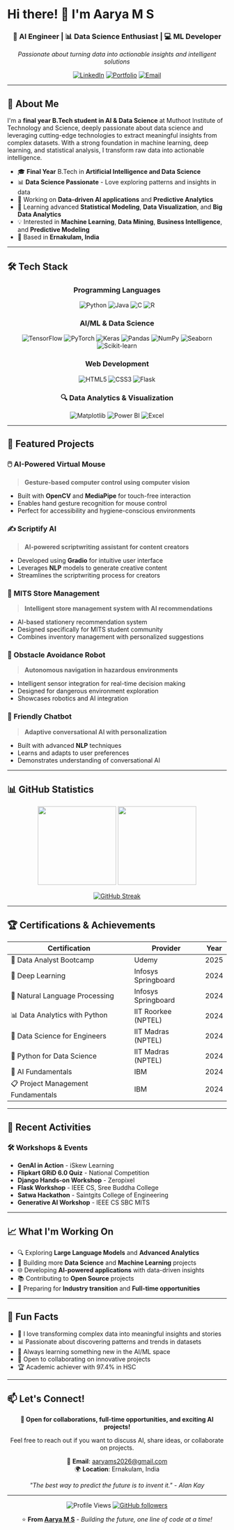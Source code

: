 # Hi there! 👋 I'm Aarya M S

<div align="center">
  
### 🤖 AI Engineer | 📊 Data Science Enthusiast | 💻 ML Developer

*Passionate about turning data into actionable insights and intelligent solutions*

[![LinkedIn](https://img.shields.io/badge/LinkedIn-0077B5?style=for-the-badge&logo=linkedin&logoColor=white)](www.linkedin.com/in/aarya-m-s)
[![Portfolio](https://img.shields.io/badge/Portfolio-FF5722?style=for-the-badge&logo=google-chrome&logoColor=white)](https://aaryams.github.io/my-portfolio/)
[![Email](https://img.shields.io/badge/Email-D14836?style=for-the-badge&logo=gmail&logoColor=white)](mailto:aaryams2026@gmail.com)

</div>

---

## 🎯 About Me

I'm a **final year B.Tech student in AI & Data Science** at Muthoot Institute of Technology and Science, deeply passionate about data science and leveraging cutting-edge technologies to extract meaningful insights from complex datasets. With a strong foundation in machine learning, deep learning, and statistical analysis, I transform raw data into actionable intelligence.

- 🎓 **Final Year** B.Tech in **Artificial Intelligence and Data Science**
- 📊 **Data Science Passionate** - Love exploring patterns and insights in data
- 🔭 Working on **Data-driven AI applications** and **Predictive Analytics**
- 🌱 Learning advanced **Statistical Modeling**, **Data Visualization**, and **Big Data Analytics**
- 💡 Interested in **Machine Learning**, **Data Mining**, **Business Intelligence**, and **Predictive Modeling**
- 📍 Based in **Ernakulam, India**

---

## 🛠️ Tech Stack

<div align="center">

### Programming Languages
![Python](https://img.shields.io/badge/Python-3776AB?style=for-the-badge&logo=python&logoColor=white)
![Java](https://img.shields.io/badge/Java-ED8B00?style=for-the-badge&logo=java&logoColor=white)
![C](https://img.shields.io/badge/C-00599C?style=for-the-badge&logo=c&logoColor=white)
![R](https://img.shields.io/badge/R-276DC3?style=for-the-badge&logo=r&logoColor=white)

### AI/ML & Data Science
![TensorFlow](https://img.shields.io/badge/TensorFlow-FF6F00?style=for-the-badge&logo=tensorflow&logoColor=white)
![PyTorch](https://img.shields.io/badge/PyTorch-EE4C2C?style=for-the-badge&logo=pytorch&logoColor=white)
![Keras](https://img.shields.io/badge/Keras-D00000?style=for-the-badge&logo=keras&logoColor=white)
![Pandas](https://img.shields.io/badge/Pandas-150458?style=for-the-badge&logo=pandas&logoColor=white)
![NumPy](https://img.shields.io/badge/NumPy-013243?style=for-the-badge&logo=numpy&logoColor=white)
![Seaborn](https://img.shields.io/badge/Seaborn-3776AB?style=for-the-badge&logo=python&logoColor=white)
![Scikit-learn](https://img.shields.io/badge/Scikit--learn-F7931E?style=for-the-badge&logo=scikit-learn&logoColor=white)

### Web Development
![HTML5](https://img.shields.io/badge/HTML5-E34F26?style=for-the-badge&logo=html5&logoColor=white)
![CSS3](https://img.shields.io/badge/CSS3-1572B6?style=for-the-badge&logo=css3&logoColor=white)
![Flask](https://img.shields.io/badge/Flask-000000?style=for-the-badge&logo=flask&logoColor=white)

### 🔍 Data Analytics & Visualization
![Matplotlib](https://img.shields.io/badge/Matplotlib-11557c?style=for-the-badge)
![Power BI](https://img.shields.io/badge/Power_BI-F2C811?style=for-the-badge&logo=powerbi&logoColor=white)
![Excel](https://img.shields.io/badge/Microsoft_Excel-217346?style=for-the-badge&logo=microsoft-excel&logoColor=white)

</div>

---

## 🚀 Featured Projects

### 🖱️ AI-Powered Virtual Mouse
> **Gesture-based computer control using computer vision**
- Built with **OpenCV** and **MediaPipe** for touch-free interaction
- Enables hand gesture recognition for mouse control
- Perfect for accessibility and hygiene-conscious environments

### ✍️ Scriptify AI
> **AI-powered scriptwriting assistant for content creators**
- Developed using **Gradio** for intuitive user interface
- Leverages **NLP** models to generate creative content
- Streamlines the scriptwriting process for creators

### 🛒 MITS Store Management
> **Intelligent store management system with AI recommendations**
- AI-based stationery recommendation system
- Designed specifically for MITS student community
- Combines inventory management with personalized suggestions

### 🤖 Obstacle Avoidance Robot
> **Autonomous navigation in hazardous environments**
- Intelligent sensor integration for real-time decision making
- Designed for dangerous environment exploration
- Showcases robotics and AI integration

### 💬 Friendly Chatbot
> **Adaptive conversational AI with personalization**
- Built with advanced **NLP** techniques
- Learns and adapts to user preferences
- Demonstrates understanding of conversational AI

---

## 📊 GitHub Statistics

<div align="center">
  
<img height="180em" src="https://github-readme-stats.vercel.app/api?username=aaryams&show_icons=true&theme=tokyonight&include_all_commits=true&count_private=true"/>
<img height="180em" src="https://github-readme-stats.vercel.app/api/top-langs/?username=aaryams&layout=compact&langs_count=7&theme=tokyonight"/>

</div>

<div align="center">
  
[![GitHub Streak](https://github-readme-streak-stats.herokuapp.com/?user=aaryams&theme=tokyonight)](https://git.io/streak-stats)

</div>

---

## 🏆 Certifications & Achievements

<div align="center">

| Certification | Provider | Year |
|---------------|----------|------|
| 🎯 Data Analyst Bootcamp | Udemy | 2025 |
| 🧠 Deep Learning | Infosys Springboard | 2024 |
| 📝 Natural Language Processing | Infosys Springboard | 2024 |
| 📊 Data Analytics with Python | IIT Roorkee (NPTEL) | 2024 |
| 🔬 Data Science for Engineers | IIT Madras (NPTEL) | 2024 |
| 🐍 Python for Data Science | IIT Madras (NPTEL) | 2024 |
| 🤖 AI Fundamentals | IBM | 2024 |
| 📋 Project Management Fundamentals | IBM | 2024 |

</div>

---

## 🌟 Recent Activities

### 🛠️ Workshops & Events
- **GenAI in Action** - iSkew Learning
- **Flipkart GRiD 6.0 Quiz** - National Competition
- **Django Hands-on Workshop** - Zeropixel
- **Flask Workshop** - IEEE CS, Sree Buddha College
- **Satwa Hackathon** - Saintgits College of Engineering
- **Generative AI Workshop** - IEEE CS SBC MITS

---

## 📈 What I'm Working On

- 🔍 Exploring **Large Language Models** and **Advanced Analytics**
- 🎯 Building more **Data Science** and **Machine Learning** projects
- 🌐 Developing **AI-powered applications** with data-driven insights
- 📚 Contributing to **Open Source** projects
- 🚀 Preparing for **Industry transition** and **Full-time opportunities**

---

## 💭 Fun Facts

- 🎨 I love transforming complex data into meaningful insights and stories
- 📊 Passionate about discovering patterns and trends in datasets
- 🌱 Always learning something new in the AI/ML space
- 🤝 Open to collaborating on innovative projects
- 🏆 Academic achiever with 97.4% in HSC 

---

## 📫 Let's Connect!

<div align="center">

**💼 Open for collaborations, full-time opportunities, and exciting AI projects!**

Feel free to reach out if you want to discuss AI, share ideas, or collaborate on projects.

📧 **Email**: aaryams2026@gmail.com   
🌍 **Location**: Ernakulam, India

*"The best way to predict the future is to invent it." - Alan Kay*

</div>

---

<div align="center">
  
![Profile Views](https://komarev.com/ghpvc/?username=aaryams&color=brightgreen&style=flat-square)
[![GitHub followers](https://img.shields.io/github/followers/aaryams?label=Follow&style=social)](https://github.com/aaryams)

⭐ **From [Aarya M S](https://github.com/aaryams)** - *Building the future, one line of code at a time!*

</div>

